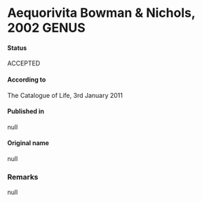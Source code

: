 # Aequorivita Bowman & Nichols, 2002 GENUS

#### Status
ACCEPTED

#### According to
The Catalogue of Life, 3rd January 2011

#### Published in
null

#### Original name
null

### Remarks
null